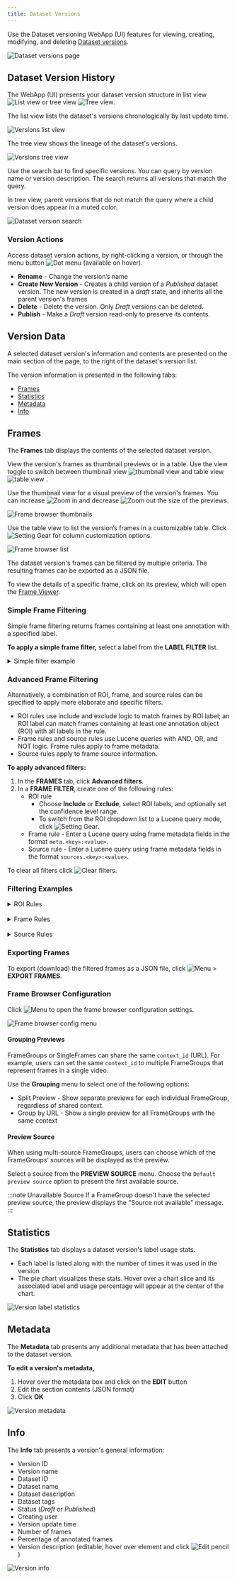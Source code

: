```yaml
---
title: Dataset Versions
---
```


Use the Dataset versioning WebApp (UI) features for viewing, creating, modifying, and 
deleting [Dataset versions](../dataset.md#dataset-versioning).

![Dataset versions page](../../img/hyperdatasets/web-app/dataset_versions.png)

## Dataset Version History
The WebApp (UI) presents your dataset version structure in list view <img src="/docs/latest/icons/ico-list-view.svg" alt="List view" className="icon size-md space-sm" /> 
or tree view <img src="/docs/latest/icons/ico-tree-view.svg" alt="Tree view" className="icon size-md space-sm" />. 

The list view lists the dataset's versions chronologically by last update time.

![Versions list view](../../img/hyperdatasets/web-app/dataset_simple_adv_01.png)

The tree view shows the lineage of the dataset's versions.

![Versions tree view](../../img/hyperdatasets/web-app/dataset_simple_adv_02.png)

Use the search bar to find specific versions. You can query by version name or version description. The search returns 
all versions that match the query.

In tree view, parent versions that do not match the query where a child version does appear in a muted color.

![Dataset version search](../../img/hyperdatasets/hyperdataset_search_2.png)

### Version Actions 

Access dataset version actions, by right-clicking a version, or through the menu button <img src="/docs/latest/icons/ico-dots-v-menu.svg" alt="Dot menu" className="icon size-md space-sm" /> (available on hover).

* **Rename** - Change the version’s name
* **Create New Version** - Creates a child version of a *Published* dataset version. The new version is created in a *draft*
  state, and inherits all the parent version's frames
* **Delete** - Delete the version. Only *Draft* versions can be deleted.  
* **Publish** - Make a *Draft* version read-only to preserve its contents. 
 
## Version Data
A selected dataset version's information and contents are presented on the main section of the page, to the right of 
the dataset's version list.

The version information is presented in the following tabs:
* [Frames](#frames)
* [Statistics](#statistics)
* [Metadata](#metadata) 
* [Info](#info) 
   
## Frames
The **Frames**  tab displays the contents of the selected dataset version.

View the version's frames as thumbnail previews or in a table. Use the view toggle to switch between thumbnail 
view <img src="/docs/latest/icons/ico-grid-view.svg" alt="thumbnail view" className="icon size-md space-sm" /> and 
table view <img src="/docs/latest/icons/ico-table-view.svg" alt="table view" className="icon size-md space-sm" /> . 

Use the thumbnail view for a visual preview of the version's frames. You can increase <img src="/docs/latest/icons/ico-zoom-in.svg" alt="Zoom in" className="icon size-md space-sm" /> 
and decrease <img src="/docs/latest/icons/ico-zoom-out.svg" alt="Zoom out" className="icon size-md space-sm" /> the size of 
the previews.

![Frame browser thumbnails](../../img/hyperdatasets/frame_browser_thumbnails.png)

Use the table view to list the version’s frames in a customizable table. Click <img src="/docs/latest/icons/ico-settings.svg" alt="Setting Gear" className="icon size-md" />
for column customization options.

![Frame browser list](../../img/hyperdatasets/frame_browser_list.png)

The dataset version's frames can be filtered by multiple criteria. The resulting frames can be exported as a JSON file. 

To view the details of a specific frame, click on its preview, which will open the [Frame Viewer](webapp_datasets_frames.md#frame-viewer).

### Simple Frame Filtering
Simple frame filtering returns frames containing at least one annotation with a specified label.

**To apply a simple frame filter,**  select a label from the **LABEL FILTER** list.

<details className="cml-expansion-panel screenshot">
<summary className="cml-expansion-panel-summary">Simple filter example</summary>
<div className="cml-expansion-panel-content">

* The **FRAMES** tab in the image below contains 101 frames.


![Unfiltered version browser](../../img/hyperdatasets/frame_filtering_01.png)

* A simple label filter for `teddy bear` shows three frames, each containing at least one ROI labeled `teddy bear`.

![Filtered version browser](../../img/hyperdatasets/frame_filtering_02.png)

</div>
</details>

### Advanced Frame Filtering

Alternatively, a combination of ROI, frame, and source rules can be specified to apply more elaborate and specific 
filters.
* ROI rules use include and exclude logic to match frames by ROI label; an ROI label can match frames containing at least 
  one annotation object (ROI) with all labels in the rule.
* Frame rules and source rules use Lucene queries with AND, OR, and NOT logic. Frame rules apply to frame metadata.
* Source rules apply to frame source information.

**To apply advanced filters:**
1. In the **FRAMES** tab, click **Advanced filters**.
1. In a **FRAME FILTER**, create one of the following rules:
    * ROI rule
        * Choose **Include** or **Exclude**, select ROI labels, and optionally set the confidence level range.
        * To switch from the ROI dropdown list to a Lucene query mode, click <img src="/docs/latest/icons/ico-edit.svg" alt="Setting Gear" className="icon size-md space-sm" />.
    * Frame rule - Enter a Lucene query using frame metadata fields in the format `meta.<key>:<value>`.
    * Source rule - Enter a Lucene query using frame metadata fields in the format `sources.<key>:<value>`.            

To clear all filters click <img src="/docs/latest/icons/ico-filter-reset.svg" alt="Clear filters" className="icon size-md" />. 


### Filtering Examples

<details className="cml-expansion-panel screenshot">
<summary className="cml-expansion-panel-summary">ROI Rules</summary>
<div className="cml-expansion-panel-content">      

* Create one ROI rule for the `teddy bear` label, which shows the same three frames as the simple frame filter (above).

![Adding an ROI rule](../../img/hyperdatasets/frame_filtering_03.png)

* In the ROI rule, add a second label. Add `partially_occluded`. Only frames containing at least one ROI labeled as both 
  `teddy bear` and `partially_occluded` match the filter.
  
![Add label to ROI rule](../../img/hyperdatasets/frame_filtering_04.png)
   
* By opening a frame in the frame viewer, you can see an ROI labeled with both.

![Labeled ROIs in frame viewer](../../img/hyperdatasets/frame_filtering_05.png)

</div>
</details>
<br/>

<details className="cml-expansion-panel screenshot">
    <summary className="cml-expansion-panel-summary">Frame Rules</summary>
    <div className="cml-expansion-panel-content">

Filter by metadata using Lucene queries.

* Add a frame rule to filter by the metadata key `dangerous` for the value of `yes`.
  
![Filter by metadata](../../img/hyperdatasets/frame_filtering_08.png)

* Open a frame in the frame viewer to see its metadata.
  
![Frame metadata in frame viewer](../../img/hyperdatasets/frame_filtering_09.png)

</div>
</details>            
<br/>

<details className="cml-expansion-panel screenshot">
<summary className="cml-expansion-panel-summary">Source Rules</summary>
<div className="cml-expansion-panel-content">

Filter by sources using Lucene queries.    

* Add a source rule to filter for sources URIs with wildcards.
  
![Filter by source](../../img/hyperdatasets/frame_filtering_10.png)

Lucene queries can also be used in ROI label filters and frame rules.

</div>
</details>      

### Exporting Frames

To export (download) the filtered frames as a JSON file, click <img src="/docs/latest/icons/ico-bars-menu.svg" alt="Menu" className="icon size-md space-sm" /> > **EXPORT FRAMES**. 

### Frame Browser Configuration
Click <img src="/docs/latest/icons/ico-bars-menu.svg" alt="Menu" className="icon size-md space-sm" />  to open the
frame browser configuration settings. 

![Frame browser config menu](../../img/hyperdatasets/frame_browser_menu.png)

#### Grouping Previews
FrameGroups or SingleFrames can share the same `context_id` (URL). For example, users can set the same `context_id` 
to multiple FrameGroups that represent frames in a single video. 

Use the **Grouping** menu to select one of the following options:
* Split Preview - Show separate previews for each individual FrameGroup, regardless of shared context.
* Group by URL - Show a single preview for all FrameGroups with the same context   

#### Preview Source
When using multi-source FrameGroups, users can choose which of the FrameGroups’ sources will be displayed as the preview. 

Select a source from the **PREVIEW SOURCE** menu.
Choose the `Default preview source` option to present the first available source.

:::note Unavailable Source
If a FrameGroup doesn't have the selected preview source, the preview displays the "Source not available" message.
::: 

## Statistics

The **Statistics** tab displays a dataset version's label usage stats. 
* Each label is listed along with the number of times it was used in the version
* The pie chart visualizes these stats. Hover over a chart slice and its associated label and usage 
  percentage will appear at the center of the chart. 
  
![Version label statistics](../../img/hyperdatasets/dataset_version_statistics.png)

## Metadata 
The **Metadata** tab presents any additional metadata that has been attached to the dataset version.

**To edit a version's metadata,**

1. Hover over the metadata box and click on the **EDIT** button
1. Edit the section contents (JSON format)
1. Click **OK**

![Version metadata](../../img/hyperdatasets/dataset_version_metadata.png)

## Info 

The **Info** tab presents a version's general information:
* Version ID 
* Version name  
* Dataset ID 
* Dataset name 
* Dataset description
* Dataset tags  
* Status (*Draft* or *Published*) 
* Creating user
* Version update time
* Number of frames
* Percentage of annotated frames  
* Version description (editable, hover over element and click <img src="/docs/latest/icons/ico-edit.svg" alt="Edit pencil" className="icon size-md space-sm" />) 

![Version info](../../img/hyperdatasets/dataset_version_info_panel.png)

